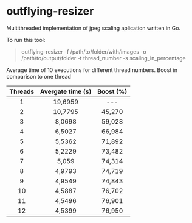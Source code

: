# outflying-resizer

Multithreaded implementation of jpeg scaling aplication written in Go.

To run this tool:

> outflying-resizer -f /path/to/folder/with/images -o /path/to/output/folder -t thread_number -s scaling_in_percentage

Average time of 10 executions for different thread numbers. Boost in comparison to one thread

| Threads | Avergate time (s) | Boost (%) |
| :-----: | :---------------: | :-------: |
|    1    |      19,6959      |    ---    |
|    2    |      10,7795      |  45,270   |
|    3    |      8,0698       |  59,028   |
|    4    |      6,5027       |  66,984   |
|    5    |      5,5362       |  71,892   |
|    6    |      5,2229       |  73,482   |
|    7    |       5,059       |  74,314   |
|    8    |      4,9793       |  74,719   |
|    9    |      4,9549       |  74,843   |
|   10    |      4,5887       |  76,702   |
|   11    |      4,5496       |  76,901   |
|   12    |      4,5399       |  76,950   |